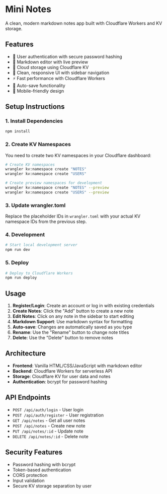 # Mini Notes

A clean, modern markdown notes app built with Cloudflare Workers and KV storage.

## Features

- 🔐 User authentication with secure password hashing
- 📝 Markdown editor with live preview
- 💾 Cloud storage using Cloudflare KV
- 🎨 Clean, responsive UI with sidebar navigation
- ⚡ Fast performance with Cloudflare Workers
- 🔄 Auto-save functionality
- 📱 Mobile-friendly design

## Setup Instructions

### 1. Install Dependencies

```bash
npm install
```

### 2. Create KV Namespaces

You need to create two KV namespaces in your Cloudflare dashboard:

```bash
# Create KV namespaces
wrangler kv:namespace create "NOTES"
wrangler kv:namespace create "USERS"

# Create preview namespaces for development
wrangler kv:namespace create "NOTES" --preview
wrangler kv:namespace create "USERS" --preview
```

### 3. Update wrangler.toml

Replace the placeholder IDs in `wrangler.toml` with your actual KV namespace IDs from the previous step.

### 4. Development

```bash
# Start local development server
npm run dev
```

### 5. Deploy

```bash
# Deploy to Cloudflare Workers
npm run deploy
```

## Usage

1. **Register/Login**: Create an account or log in with existing credentials
2. **Create Notes**: Click the "Add" button to create a new note
3. **Edit Notes**: Click on any note in the sidebar to start editing
4. **Markdown Support**: Use markdown syntax for formatting
5. **Auto-save**: Changes are automatically saved as you type
6. **Rename**: Use the "Rename" button to change note titles
7. **Delete**: Use the "Delete" button to remove notes

## Architecture

- **Frontend**: Vanilla HTML/CSS/JavaScript with markdown editor
- **Backend**: Cloudflare Workers for serverless API
- **Storage**: Cloudflare KV for user data and notes
- **Authentication**: bcrypt for password hashing

## API Endpoints

- `POST /api/auth/login` - User login
- `POST /api/auth/register` - User registration
- `GET /api/notes` - Get all user notes
- `POST /api/notes` - Create new note
- `PUT /api/notes/:id` - Update note
- `DELETE /api/notes/:id` - Delete note

## Security Features

- Password hashing with bcrypt
- Token-based authentication
- CORS protection
- Input validation
- Secure KV storage separation by user
